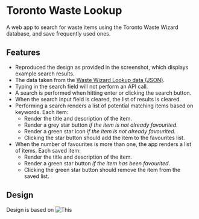 # Toronto Waste Lookup

A web app to search for waste items using the Toronto Waste Wizard database, and save frequently used ones.

## Features
- Reproduced the design as provided in the screenshot, which displays example search results.
- The data taken from the [Waste Wizard Lookup data (JSON)](https://www.toronto.ca/city-government/data-research-maps/open-data/open-data-catalogue/#5ed40494-a290-7807-d5da-09ab6a56fca2).
- Typing in the search field will not perform an API call.
- A search is performed when hitting enter or clicking the search button.
- When the search input field is cleared, the list of results is cleared. 
- Performing a search renders a list of potential matching items based on keywords. Each item:
   - Render the title and description of the item.
   - Render a grey star button *if the item is not already favourited*.
   - Render a green star icon *if the item is not already favourited*.
   - Clicking the star button should add the item to the favourites list.
- When the number of favourites is more than one, the app renders a list of items. Each saved item:
   - Render the title and description of the item.
   - Render a green star button *if the item has been favourited*.
   - Clicking the green star button should remove the item from the saved list.

## Design

Design is based on ![This](http://cdn.shopify.com/static/web-eng-challenge-summer-2019/design.png)

